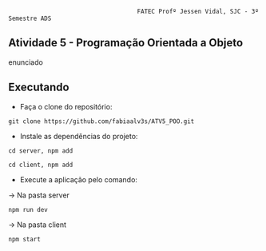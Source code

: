 
                                        FATEC Profº Jessen Vidal, SJC - 3º Semestre ADS

<h2> Atividade 5 - Programação Orientada a Objeto </h2>
<p>
enunciado
</p>
   
  
<h2> Executando </h2>
  
- Faça o clone do repositório:
```
git clone https://github.com/fabiaalv3s/ATV5_POO.git
```

- Instale as dependências do projeto:
```
cd server, npm add
```
```
cd client, npm add
```

- Execute a aplicação pelo comando:

-> Na pasta server
```
npm run dev
```
-> Na pasta client
```
npm start
```
